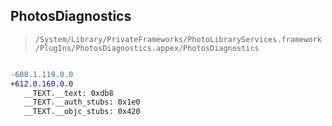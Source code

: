 ## PhotosDiagnostics

> `/System/Library/PrivateFrameworks/PhotoLibraryServices.framework/PlugIns/PhotosDiagnostics.appex/PhotosDiagnostics`

```diff

-608.1.119.0.0
+612.0.160.0.0
   __TEXT.__text: 0xdb8
   __TEXT.__auth_stubs: 0x1e0
   __TEXT.__objc_stubs: 0x420

```
